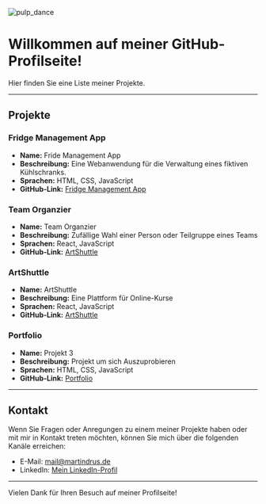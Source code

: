 ![pulp_dance](https://github.com/MartinDrus/MartinDrus/assets/106072182/acabfd11-18ef-4bb2-bf2c-fb4d3a5a05f1)

# Willkommen auf meiner GitHub-Profilseite! 
Hier finden Sie eine Liste meiner Projekte.

---

## Projekte


### Fridge Management App

- **Name:** Fride Management App
- **Beschreibung:** Eine Webanwendung für die Verwaltung eines fiktiven Kühlschranks.
- **Sprachen:** HTML, CSS, JavaScript
- **GitHub-Link:** [Fridge Management App](https://martindrus.github.io/Fridge-Management-App/)

### Team Organzier

- **Name:** Team Organzier
- **Beschreibung:** Zufällige Wahl einer Person oder Teilgruppe eines Teams
- **Sprachen:** React, JavaScript
- **GitHub-Link:** [ArtShuttle](https://team-organizer-one.vercel.app/)

### ArtShuttle

- **Name:** ArtShuttle
- **Beschreibung:** Eine Plattform für Online-Kurse
- **Sprachen:** React, JavaScript
- **GitHub-Link:** [ArtShuttle](https://frontend-red-nine.vercel.app/)


### Portfolio

- **Name:** Projekt 3
- **Beschreibung:** Projekt um sich Auszuprobieren 
- **Sprachen:** HTML, CSS, JavaScript
- **GitHub-Link:** [Portfolio](https://portfolio-project-three-tau.vercel.app/)

---

## Kontakt

Wenn Sie Fragen oder Anregungen zu einem meiner Projekte haben oder mit mir in Kontakt treten möchten, können Sie mich über die folgenden Kanäle erreichen:

- E-Mail: [mail@martindrus.de](mailto:mail@martindrus.de)
- LinkedIn: [Mein LinkedIn-Profil](www.linkedin.com/in/martin-drus)

---

Vielen Dank für Ihren Besuch auf meiner Profilseite!
